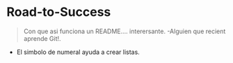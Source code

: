 # Road-to-Success

> Con que asi funciona un README....
interersante.
>-Alguien que recient aprende Git!.

* El simbolo de numeral ayuda a crear listas.
